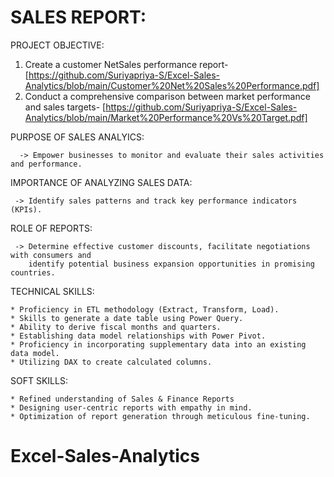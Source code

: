 
# SALES REPORT:
PROJECT OBJECTIVE:
     
   1. Create a customer NetSales performance report-
    [https://github.com/Suriyapriya-S/Excel-Sales-Analytics/blob/main/Customer%20Net%20Sales%20Performance.pdf]
   2. Conduct a comprehensive comparison between market performance and sales targets-
     [https://github.com/Suriyapriya-S/Excel-Sales-Analytics/blob/main/Market%20Performance%20Vs%20Target.pdf]
 

PURPOSE OF SALES ANALYICS:

      -> Empower businesses to monitor and evaluate their sales activities and performance.

IMPORTANCE OF ANALYZING SALES DATA:

     -> Identify sales patterns and track key performance indicators (KPIs).

ROLE OF REPORTS:
        
     -> Determine effective customer discounts, facilitate negotiations with consumers and 
        identify potential business expansion opportunities in promising countries.


TECHNICAL SKILLS:
 
    * Proficiency in ETL methodology (Extract, Transform, Load).
    * Skills to generate a date table using Power Query.
    * Ability to derive fiscal months and quarters.
    * Establishing data model relationships with Power Pivot.
    * Proficiency in incorporating supplementary data into an existing data model.
    * Utilizing DAX to create calculated columns.

SOFT SKILLS:

	* Refined understanding of Sales & Finance Reports
	* Designing user-centric reports with empathy in mind.
	* Optimization of report generation through meticulous fine-tuning.
# Excel-Sales-Analytics
